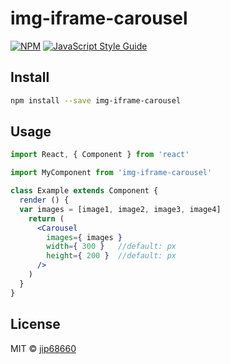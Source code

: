 # img-iframe-carousel

> 

[![NPM](https://img.shields.io/npm/v/img-iframe-carousel.svg)](https://www.npmjs.com/package/img-iframe-carousel) [![JavaScript Style Guide](https://img.shields.io/badge/code_style-standard-brightgreen.svg)](https://standardjs.com)

## Install

```bash
npm install --save img-iframe-carousel
```

## Usage

```jsx
import React, { Component } from 'react'

import MyComponent from 'img-iframe-carousel'

class Example extends Component {
  render () {
  var images = [image1, image2, image3, image4]
    return (
      <Carousel 
        images={ images } 
        width={ 300 }   //default: px
        height={ 200 }  //default: px
      />
    )
  }
}
```

## License

MIT © [jip68660](https://github.com/jip68660)
